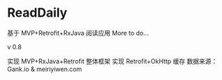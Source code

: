 # ReadDaily
基于 MVP+Retrofit+RxJava 阅读应用
More to do...

v 0.8

实现 MVP+RxJava+Retrofit 整体框架
实现 Retrofit+OkHttp 缓存
数据来源：Gank.io & meiriyiwen.com
